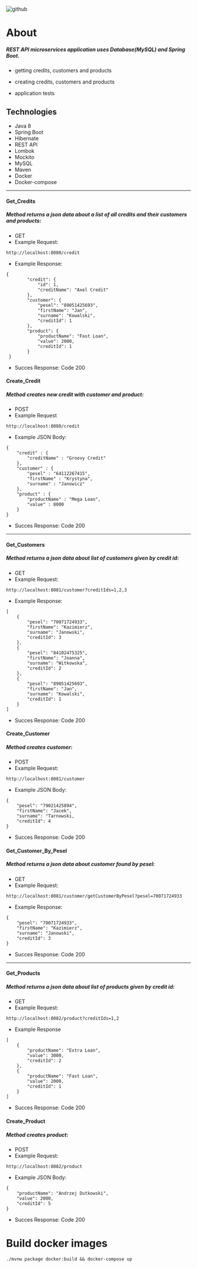 ![github](https://user-images.githubusercontent.com/40741056/74937413-4304d980-53ec-11ea-8010-58655042feb5.jpg)

# About

##### REST API  microservices application uses Database(MySQL) and Spring Boot. 

* getting credits, customers and products
* creating credits, customers and products

* application tests

## Technologies

* Java 8
* Spring Boot
* Hibernate
* REST API
* Lombok
* Mockito
* MySQL
* Maven
* Docker
* Docker-compose


____________________________________________________________________________________________________________
  ####  Get_Credits 
  ##### Method returns a json data about a list of all credits and their customers and products:
 * GET
 * Example Request: 
  ````
http://localhost:8080/credit
````           
* Example Response:
````
{
        "credit": {
            "id": 1,
            "creditName": "Axel Credit"
        },
        "customer": {
            "pesel": "89051425693",
            "firstName": "Jan",
            "surname": "Kowalski",
            "creditId": 1
        },
        "product": {
            "productName": "Fast Loan",
            "value": 2000,
            "creditId": 1
        }
 }
````
* Succes Response: Code 200

 #### Create_Credit
  ##### Method creates new credit with customer and product:
 * POST 
* Example Request
````
http://localhost:8080/credit
````
* Example JSON Body:
````
{
	"credit" : {
		"creditName" : "Groovy Credit"
	},
	"customer" : {
		"pesel" : "64112267415",
		"firstName" : "Krystyna",
		"surname" : "Janowicz"
	},
	"product" : {
		"productName" : "Mega Loan",
		"value" : 8000
	}
}
````
* Succes Response: Code 200  

___________________________________________________________________________________________________________________________________________
#### Get_Customers
##### Method returns a json data about list of customers given by credit id:
* GET  
* Example Request:
````
http://localhost:8081/customer?creditIds=1,2,3
````
* Example Response:
````
[
    {
        "pesel": "70071724933",
        "firstName": "Kazimierz",
        "surname": "Janowski",
        "creditId": 3
    },
    {
        "pesel": "84102475325",
        "firstName": "Joanna",
        "surname": "Witkowska",
        "creditId": 2
    },
    {
        "pesel": "89051425693",
        "firstName": "Jan",
        "surname": "Kowalski",
        "creditId": 1
    }
]
````
* Succes Response: Code 200 

#### Create_Customer
##### Method creates customer:
* POST
* Example Request:
````
http://localhost:8081/customer
````
* Example JSON Body:
````	
{
	"pesel": "79021425894",
	"firstName": "Jacek",
	"surname": "Tarnowski,
	"creditId": 4
}
````
* Succes Response: Code 200 

#### Get_Customer_By_Pesel
##### Method returns a json data about customer found by pesel:
* GET
* Example Request:
````
http://localhost:8081/customer/getCustomerByPesel?pesel=70071724933
````
* Example Response:
````
{
    "pesel": "70071724933",
    "firstName": "Kazimierz",
    "surname": "Janowski",
    "creditId": 3
}
````
* Succes Response: Code 200
--------------------------------------------------------------------------------------------------------
#### Get_Products
##### Method returns a json data about list of products given by credit id:
* GET 
* Example Request:
````
http://localhost:8082/product?creditIds=1,2
````
* Example Response
````
[
    {
        "productName": "Extra Loan",
        "value": 3000,
        "creditId": 2
    },
    {
        "productName": "Fast Loan",
        "value": 2000,
        "creditId": 1
    }
]
````
* Succes Response: Code 200

#### Create_Product
##### Method creates product:
* POST
* Example Request: 
````
http://localhost:8082/product
````
* Example JSON Body:
```` 
{
	"productName": "Andrzej Dutkowski",
	"value": 2000,
	"creditId": 5
}
````
* Succes Response: Code 200

# Build docker images
    ./mvnw package docker:build && docker-compose up 
    
     
